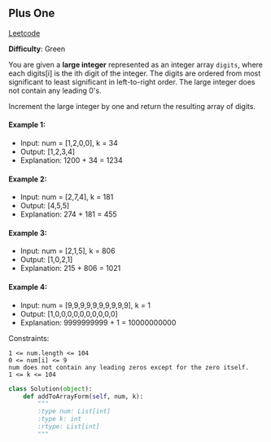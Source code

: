 ## Plus One

[Leetcode](https://leetcode.com/problems/plus-one/)

**Difficulty**: Green

You are given a __large integer__ represented as an integer array ```digits```, where each digits[i] is the ith digit of the integer. The digits are ordered from most significant to least significant in left-to-right order. The large integer does not contain any leading 0's.

Increment the large integer by one and return the resulting array of digits.

#### Example 1: 
- Input: num = [1,2,0,0], k = 34
- Output: [1,2,3,4]
- Explanation: 1200 + 34 = 1234

#### Example 2: 
- Input: num = [2,7,4], k = 181
- Output: [4,5,5]
- Explanation: 274 + 181 = 455

#### Example 3: 
- Input: num = [2,1,5], k = 806
- Output: [1,0,2,1]
- Explanation: 215 + 806 = 1021

#### Example 4: 
- Input: num = [9,9,9,9,9,9,9,9,9,9], k = 1
- Output: [1,0,0,0,0,0,0,0,0,0,0]
- Explanation: 9999999999 + 1 = 10000000000

Constraints:

    1 <= num.length <= 104
    0 <= num[i] <= 9
    num does not contain any leading zeros except for the zero itself.
    1 <= k <= 104
    
```Python
class Solution(object):
    def addToArrayForm(self, num, k):
        """
        :type num: List[int]
        :type k: int
        :rtype: List[int]
        """
```



